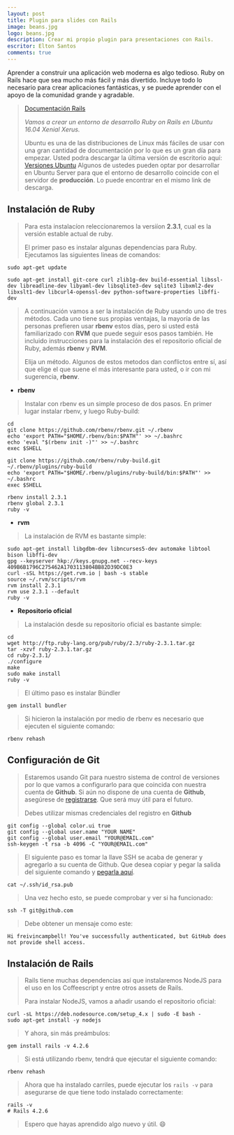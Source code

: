 ```yaml
---
layout: post
title: Plugin para slides con Rails
image: beans.jpg
logo: beans.jpg
description: Crear mi propio plugin para presentaciones con Rails.
escritor: Elton Santos
comments: true
---
```



<!-- letra capital  -->

<p class="intro"><span class="dropcap">A</span>prender a construir una aplicación web moderna es algo tedioso. Ruby on Rails hace que sea mucho más fácil y más divertido. Incluye todo lo necesario para crear aplicaciones fantásticas, y se puede aprender con el apoyo de la comunidad grande y agradable.</p>

> [Documentación Rails](http://guides.rubyonrails.org/)
>
> _Vamos a crear un entorno de desarrollo Ruby on Rails en Ubuntu 16.04 Xenial Xerus._
>
> Ubuntu es una de las distribuciones de Linux más fáciles de usar con una gran cantidad de documentación por lo que es un gran día para empezar. Usted podra descargar la última versión de escritorio aquí: [Versiones Ubuntu](http://releases.ubuntu.com/16.04/) Algunos de ustedes pueden optar por desarrollar en Ubuntu Server para que el entorno de desarrollo coincide con el servidor de **producción**. Lo puede encontrar en el mismo link de descarga.


## Instalación de Ruby

> Para esta instalacíon releccionaremos la versiíon **2.3.1**, cual es la versión estable actual de ruby.
>
> El primer paso es instalar algunas dependencias para Ruby. Ejecutamos las siguientes lineas de comandos:

````
sudo apt-get update

sudo apt-get install git-core curl zlib1g-dev build-essential libssl-dev libreadline-dev libyaml-dev libsqlite3-dev sqlite3 libxml2-dev libxslt1-dev libcurl4-openssl-dev python-software-properties libffi-dev
````

> A continuación vamos a ser la instalación de Ruby usando uno de tres métodos. Cada uno tiene sus propias ventajas, la mayoría de las personas prefieren usar **rbenv** estos días, pero si usted está familiarizado con **RVM** que puede seguir esos pasos también. He incluido instrucciones para la instalación des el repositorio oficial de Ruby, además **rbenv** y **RVM**.
>
> Elija un método. Algunos de estos metodos dan conflictos entre sí, así que elige el que suene el más interesante para usted, o ir con mi sugerencia, **rbenv**.

*   **rbenv**


> Instalar con rbenv es un simple proceso de dos pasos. En primer lugar instalar rbenv, y luego Ruby-build:

````
cd
git clone https://github.com/rbenv/rbenv.git ~/.rbenv
echo 'export PATH="$HOME/.rbenv/bin:$PATH"' >> ~/.bashrc
echo 'eval "$(rbenv init -)"' >> ~/.bashrc
exec $SHELL

git clone https://github.com/rbenv/ruby-build.git ~/.rbenv/plugins/ruby-build
echo 'export PATH="$HOME/.rbenv/plugins/ruby-build/bin:$PATH"' >> ~/.bashrc
exec $SHELL

rbenv install 2.3.1
rbenv global 2.3.1
ruby -v
````

*   **rvm**


> La instalación de RVM es bastante simple:

````
sudo apt-get install libgdbm-dev libncurses5-dev automake libtool bison libffi-dev
gpg --keyserver hkp://keys.gnupg.net --recv-keys 409B6B1796C275462A1703113804BB82D39DC0E3
curl -sSL https://get.rvm.io | bash -s stable
source ~/.rvm/scripts/rvm
rvm install 2.3.1
rvm use 2.3.1 --default
ruby -v
````
*   **Repositorio oficial**


> La instalación desde su repositorio oficial es bastante simple:

````
cd
wget http://ftp.ruby-lang.org/pub/ruby/2.3/ruby-2.3.1.tar.gz
tar -xzvf ruby-2.3.1.tar.gz
cd ruby-2.3.1/
./configure
make
sudo make install
ruby -v
````

> El último paso es instalar Bündler

````
gem install bundler
````

> Si hicieron la instalación por medio de rbenv es necesario que ejecuten el siguiente comando:

````
rbenv rehash
````

## Configuración de Git

> Estaremos usando Git para nuestro sistema de control de versiones por lo que vamos a configurarlo para que coincida con nuestra cuenta de **Github**. Si aún no dispone de una cuenta de **Github**, asegúrese de [registrarse](https://github.com/). Que será muy útil para el futuro.
>
>Debes utilizar mismas credenciales del registro en **Github**

````
git config --global color.ui true
git config --global user.name "YOUR NAME"
git config --global user.email "YOUR@EMAIL.com"
ssh-keygen -t rsa -b 4096 -C "YOUR@EMAIL.com"
````
> El siguiente paso es tomar la llave SSH se acaba de generar y agregarlo a su cuenta de Github. Que desea copiar y pegar la salida del siguiente comando y [pegarla aquí](https://github.com/settings/ssh).

````
cat ~/.ssh/id_rsa.pub
````

> Una vez hecho esto, se puede comprobar y ver si ha funcionado:

````
ssh -T git@github.com
````

> Debe obtener un mensaje como este:

````
Hi freivincampbell! You've successfully authenticated, but GitHub does not provide shell access.
````

## Instalación de Rails

> Rails tiene muchas dependencias así que instalaremos NodeJS para el uso en los Coffeescript y entre otros assets de Rails.
>
> Para instalar NodeJS, vamos a añadir usando el repositorio oficial:

````
curl -sL https://deb.nodesource.com/setup_4.x | sudo -E bash -
sudo apt-get install -y nodejs
````

> Y ahora, sin más preámbulos:

````
gem install rails -v 4.2.6
````

> Si está utilizando rbenv, tendrá que ejecutar el siguiente comando:

````
rbenv rehash
````

> Ahora que ha instalado carriles, puede ejecutar los ````rails -v```` para asegurarse de que tiene todo instalado correctamente:

````
rails -v
# Rails 4.2.6
````

> Espero que hayas aprendido algo nuevo y útil. :smile: